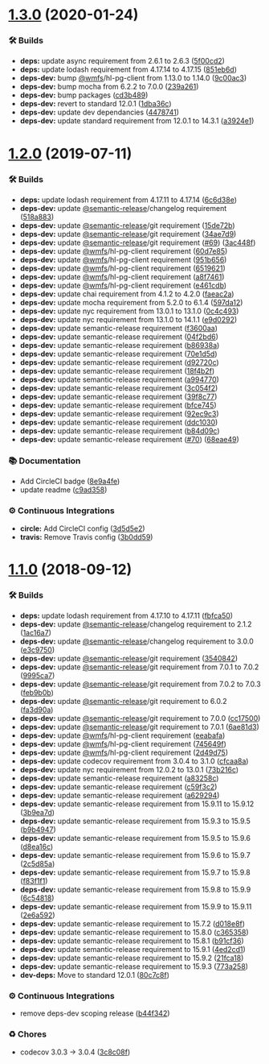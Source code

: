 # [1.3.0](https://github.com/wmfs/pg-address-matcher/compare/v1.2.0...v1.3.0) (2020-01-24)


### 🛠 Builds

* **deps:** update async requirement from 2.6.1 to 2.6.3 ([5f00cd2](https://github.com/wmfs/pg-address-matcher/commit/5f00cd2223dfd57d1b8d06e6ab12cb8581242ac2))
* **deps:** update lodash requirement from 4.17.14 to 4.17.15 ([851eb6d](https://github.com/wmfs/pg-address-matcher/commit/851eb6d1dfa481f1595a154d677e41dfd87f5749))
* **deps-dev:** bump [@wmfs](https://github.com/wmfs)/hl-pg-client from 1.13.0 to 1.14.0 ([9c00ac3](https://github.com/wmfs/pg-address-matcher/commit/9c00ac3b7eb0e29aeb1681952d96e096a4ea169e))
* **deps-dev:** bump mocha from 6.2.2 to 7.0.0 ([239a261](https://github.com/wmfs/pg-address-matcher/commit/239a26112c9294ddf948eecd4207bd89f59b1769))
* **deps-dev:** bump packages ([cd3b489](https://github.com/wmfs/pg-address-matcher/commit/cd3b489534e57a43ec0857fffbaeb6d05c1441a3))
* **deps-dev:** revert to standard 12.0.1 ([1dba36c](https://github.com/wmfs/pg-address-matcher/commit/1dba36c5903937938f6a7811349f8afa8022f935))
* **deps-dev:** update dev dependancies ([4478741](https://github.com/wmfs/pg-address-matcher/commit/4478741ec4b656fcb86b9b50b75b4a70def86cee))
* **deps-dev:** update standard requirement from 12.0.1 to 14.3.1 ([a3924e1](https://github.com/wmfs/pg-address-matcher/commit/a3924e1137dc989495982764af5bffa739dd2cb6))

# [1.2.0](https://github.com/wmfs/pg-address-matcher/compare/v1.1.0...v1.2.0) (2019-07-11)


### 🛠 Builds

* **deps:** update lodash requirement from 4.17.11 to 4.17.14 ([6c6d38e](https://github.com/wmfs/pg-address-matcher/commit/6c6d38e))
* **deps-dev:** update [@semantic-release](https://github.com/semantic-release)/changelog requirement ([518a883](https://github.com/wmfs/pg-address-matcher/commit/518a883))
* **deps-dev:** update [@semantic-release](https://github.com/semantic-release)/git requirement ([15de72b](https://github.com/wmfs/pg-address-matcher/commit/15de72b))
* **deps-dev:** update [@semantic-release](https://github.com/semantic-release)/git requirement ([34ae7d9](https://github.com/wmfs/pg-address-matcher/commit/34ae7d9))
* **deps-dev:** update [@semantic-release](https://github.com/semantic-release)/git requirement ([#69](https://github.com/wmfs/pg-address-matcher/issues/69)) ([3ac448f](https://github.com/wmfs/pg-address-matcher/commit/3ac448f))
* **deps-dev:** update [@wmfs](https://github.com/wmfs)/hl-pg-client requirement ([60d7e85](https://github.com/wmfs/pg-address-matcher/commit/60d7e85))
* **deps-dev:** update [@wmfs](https://github.com/wmfs)/hl-pg-client requirement ([951b656](https://github.com/wmfs/pg-address-matcher/commit/951b656))
* **deps-dev:** update [@wmfs](https://github.com/wmfs)/hl-pg-client requirement ([6519621](https://github.com/wmfs/pg-address-matcher/commit/6519621))
* **deps-dev:** update [@wmfs](https://github.com/wmfs)/hl-pg-client requirement ([a8f7461](https://github.com/wmfs/pg-address-matcher/commit/a8f7461))
* **deps-dev:** update [@wmfs](https://github.com/wmfs)/hl-pg-client requirement ([e461cdb](https://github.com/wmfs/pg-address-matcher/commit/e461cdb))
* **deps-dev:** update chai requirement from 4.1.2 to 4.2.0 ([faeac2a](https://github.com/wmfs/pg-address-matcher/commit/faeac2a))
* **deps-dev:** update mocha requirement from 5.2.0 to 6.1.4 ([597da12](https://github.com/wmfs/pg-address-matcher/commit/597da12))
* **deps-dev:** update nyc requirement from 13.0.1 to 13.1.0 ([0c4c493](https://github.com/wmfs/pg-address-matcher/commit/0c4c493))
* **deps-dev:** update nyc requirement from 13.1.0 to 14.1.1 ([e9d0292](https://github.com/wmfs/pg-address-matcher/commit/e9d0292))
* **deps-dev:** update semantic-release requirement ([f3600aa](https://github.com/wmfs/pg-address-matcher/commit/f3600aa))
* **deps-dev:** update semantic-release requirement ([04f2bd6](https://github.com/wmfs/pg-address-matcher/commit/04f2bd6))
* **deps-dev:** update semantic-release requirement ([b86938a](https://github.com/wmfs/pg-address-matcher/commit/b86938a))
* **deps-dev:** update semantic-release requirement ([70e1d5d](https://github.com/wmfs/pg-address-matcher/commit/70e1d5d))
* **deps-dev:** update semantic-release requirement ([d92720c](https://github.com/wmfs/pg-address-matcher/commit/d92720c))
* **deps-dev:** update semantic-release requirement ([18f4b2f](https://github.com/wmfs/pg-address-matcher/commit/18f4b2f))
* **deps-dev:** update semantic-release requirement ([a994770](https://github.com/wmfs/pg-address-matcher/commit/a994770))
* **deps-dev:** update semantic-release requirement ([3c054f2](https://github.com/wmfs/pg-address-matcher/commit/3c054f2))
* **deps-dev:** update semantic-release requirement ([39f8c77](https://github.com/wmfs/pg-address-matcher/commit/39f8c77))
* **deps-dev:** update semantic-release requirement ([bfce745](https://github.com/wmfs/pg-address-matcher/commit/bfce745))
* **deps-dev:** update semantic-release requirement ([92ec9c3](https://github.com/wmfs/pg-address-matcher/commit/92ec9c3))
* **deps-dev:** update semantic-release requirement ([ddc1030](https://github.com/wmfs/pg-address-matcher/commit/ddc1030))
* **deps-dev:** update semantic-release requirement ([b84d09c](https://github.com/wmfs/pg-address-matcher/commit/b84d09c))
* **deps-dev:** update semantic-release requirement ([#70](https://github.com/wmfs/pg-address-matcher/issues/70)) ([68eae49](https://github.com/wmfs/pg-address-matcher/commit/68eae49))


### 📚 Documentation

* Add CircleCI badge ([8e9a4fe](https://github.com/wmfs/pg-address-matcher/commit/8e9a4fe))
* update readme ([c9ad358](https://github.com/wmfs/pg-address-matcher/commit/c9ad358))


### ⚙️ Continuous Integrations

* **circle:** Add CircleCI config ([3d5d5e2](https://github.com/wmfs/pg-address-matcher/commit/3d5d5e2))
* **travis:** Remove Travis config ([3b0dd59](https://github.com/wmfs/pg-address-matcher/commit/3b0dd59))

# [1.1.0](https://github.com/wmfs/pg-address-matcher/compare/v1.0.2...v1.1.0) (2018-09-12)


### 🛠 Builds

* **deps:** update lodash requirement from 4.17.10 to 4.17.11 ([fbfca50](https://github.com/wmfs/pg-address-matcher/commit/fbfca50))
* **deps-dev:** update [@semantic-release](https://github.com/semantic-release)/changelog requirement to 2.1.2 ([1ac16a7](https://github.com/wmfs/pg-address-matcher/commit/1ac16a7))
* **deps-dev:** update [@semantic-release](https://github.com/semantic-release)/changelog requirement to 3.0.0 ([e3c9750](https://github.com/wmfs/pg-address-matcher/commit/e3c9750))
* **deps-dev:** update [@semantic-release](https://github.com/semantic-release)/git requirement ([3540842](https://github.com/wmfs/pg-address-matcher/commit/3540842))
* **deps-dev:** update [@semantic-release](https://github.com/semantic-release)/git requirement from 7.0.1 to 7.0.2 ([9995ca7](https://github.com/wmfs/pg-address-matcher/commit/9995ca7))
* **deps-dev:** update [@semantic-release](https://github.com/semantic-release)/git requirement from 7.0.2 to 7.0.3 ([feb9b0b](https://github.com/wmfs/pg-address-matcher/commit/feb9b0b))
* **deps-dev:** update [@semantic-release](https://github.com/semantic-release)/git requirement to 6.0.2 ([fa3d90a](https://github.com/wmfs/pg-address-matcher/commit/fa3d90a))
* **deps-dev:** update [@semantic-release](https://github.com/semantic-release)/git requirement to 7.0.0 ([cc17500](https://github.com/wmfs/pg-address-matcher/commit/cc17500))
* **deps-dev:** update [@semantic-release](https://github.com/semantic-release)/git requirement to 7.0.1 ([6ae81d3](https://github.com/wmfs/pg-address-matcher/commit/6ae81d3))
* **deps-dev:** update [@wmfs](https://github.com/wmfs)/hl-pg-client requirement ([eeabafa](https://github.com/wmfs/pg-address-matcher/commit/eeabafa))
* **deps-dev:** update [@wmfs](https://github.com/wmfs)/hl-pg-client requirement ([745649f](https://github.com/wmfs/pg-address-matcher/commit/745649f))
* **deps-dev:** update [@wmfs](https://github.com/wmfs)/hl-pg-client requirement ([2d49d75](https://github.com/wmfs/pg-address-matcher/commit/2d49d75))
* **deps-dev:** update codecov requirement from 3.0.4 to 3.1.0 ([cfcaa8a](https://github.com/wmfs/pg-address-matcher/commit/cfcaa8a))
* **deps-dev:** update nyc requirement from 12.0.2 to 13.0.1 ([73b216c](https://github.com/wmfs/pg-address-matcher/commit/73b216c))
* **deps-dev:** update semantic-release requirement ([a83258c](https://github.com/wmfs/pg-address-matcher/commit/a83258c))
* **deps-dev:** update semantic-release requirement ([c59f3c2](https://github.com/wmfs/pg-address-matcher/commit/c59f3c2))
* **deps-dev:** update semantic-release requirement ([a629294](https://github.com/wmfs/pg-address-matcher/commit/a629294))
* **deps-dev:** update semantic-release requirement from 15.9.11 to 15.9.12 ([3b9ea7d](https://github.com/wmfs/pg-address-matcher/commit/3b9ea7d))
* **deps-dev:** update semantic-release requirement from 15.9.3 to 15.9.5 ([b9b4947](https://github.com/wmfs/pg-address-matcher/commit/b9b4947))
* **deps-dev:** update semantic-release requirement from 15.9.5 to 15.9.6 ([d8ea16c](https://github.com/wmfs/pg-address-matcher/commit/d8ea16c))
* **deps-dev:** update semantic-release requirement from 15.9.6 to 15.9.7 ([2c5d85a](https://github.com/wmfs/pg-address-matcher/commit/2c5d85a))
* **deps-dev:** update semantic-release requirement from 15.9.7 to 15.9.8 ([f83f1f1](https://github.com/wmfs/pg-address-matcher/commit/f83f1f1))
* **deps-dev:** update semantic-release requirement from 15.9.8 to 15.9.9 ([6c54818](https://github.com/wmfs/pg-address-matcher/commit/6c54818))
* **deps-dev:** update semantic-release requirement from 15.9.9 to 15.9.11 ([2e6a592](https://github.com/wmfs/pg-address-matcher/commit/2e6a592))
* **deps-dev:** update semantic-release requirement to 15.7.2 ([d018e8f](https://github.com/wmfs/pg-address-matcher/commit/d018e8f))
* **deps-dev:** update semantic-release requirement to 15.8.0 ([c365358](https://github.com/wmfs/pg-address-matcher/commit/c365358))
* **deps-dev:** update semantic-release requirement to 15.8.1 ([b91cf36](https://github.com/wmfs/pg-address-matcher/commit/b91cf36))
* **deps-dev:** update semantic-release requirement to 15.9.1 ([4ed2cd1](https://github.com/wmfs/pg-address-matcher/commit/4ed2cd1))
* **deps-dev:** update semantic-release requirement to 15.9.2 ([21fca18](https://github.com/wmfs/pg-address-matcher/commit/21fca18))
* **deps-dev:** update semantic-release requirement to 15.9.3 ([773a258](https://github.com/wmfs/pg-address-matcher/commit/773a258))
* **dev-deps:** Move to standard 12.0.1 ([80c7c8f](https://github.com/wmfs/pg-address-matcher/commit/80c7c8f))


### ⚙️ Continuous Integrations

* remove deps-dev scoping release ([b44f342](https://github.com/wmfs/pg-address-matcher/commit/b44f342))


### ♻️ Chores

* codecov 3.0.3 -> 3.0.4 ([3c8c08f](https://github.com/wmfs/pg-address-matcher/commit/3c8c08f))
